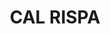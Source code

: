 ---
layout: test
title:  "CAL RISPA"
coordinates:
  - group1:
        - [1.460481370578471, 42.358474957844095]
        - [1.460550742508735, 42.358521507237313]
        - [1.460558431039459, 42.35851382209799]
        - [1.460678887550495, 42.358557163249841]
        - [1.460715623651238, 42.358496462036676]
        - [1.460649783610372, 42.358458861192872]
        - [1.460681725067733, 42.358440931767177]
        - [1.460605262015069, 42.358377597810488]
        - [1.460481370578471, 42.358474957844095]
---
